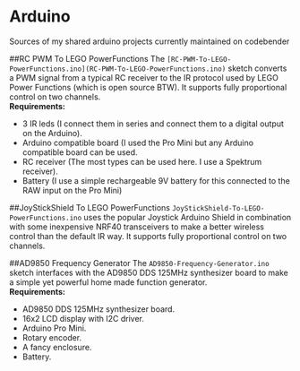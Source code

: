 # Arduino
Sources of my shared arduino projects currently maintained on codebender

##RC PWM To LEGO PowerFunctions
The `[RC-PWM-To-LEGO-PowerFunctions.ino](RC-PWM-To-LEGO-PowerFunctions.ino)` sketch converts a PWM signal from a typical RC receiver to the IR protocol used by LEGO Power Functions (which is open source BTW). It supports fully proportional control on two channels.  
**Requirements:**  
* 3 IR leds (I connect them in series and connect them to a digital output on the Arduino).
* Arduino compatible board (I used the Pro Mini but any Arduino compatible board can be used.
* RC receiver (The most types can be used here. I use a Spektrum receiver).
* Battery (I use a simple rechargeable 9V battery for this connected to the RAW input on the Pro Mini) 

##JoyStickShield To LEGO PowerFunctions
`JoyStickShield-To-LEGO-PowerFunctions.ino` uses the popular Joystick Arduino Shield in combination with some inexpensive NRF40 transceivers to make a better wireless control than the default IR way. It supports fully proportional control on two channels.

##AD9850 Frequency Generator
The `AD9850-Frequency-Generator.ino` sketch interfaces with the AD9850 DDS 125MHz synthesizer board to make a simple yet powerful home made function generator.  
**Requirements:**
- AD9850 DDS 125MHz synthesizer board.
- 16x2 LCD display with I2C driver.
- Arduino Pro Mini.
- Rotary encoder.
- A fancy enclosure.
- Battery.
